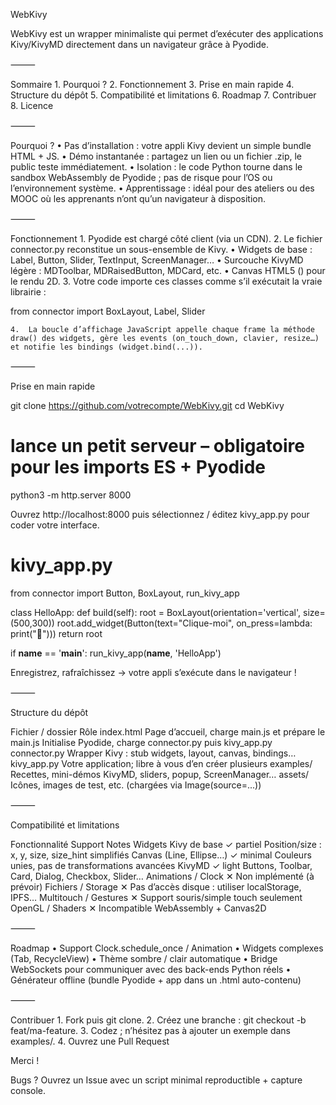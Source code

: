 WebKivy

WebKivy est un wrapper minimaliste qui permet d’exécuter des applications Kivy/KivyMD directement dans un navigateur grâce à Pyodide.

⸻

Sommaire
	1.	Pourquoi ?
	2.	Fonctionnement
	3.	Prise en main rapide
	4.	Structure du dépôt
	5.	Compatibilité et limitations
	6.	Roadmap
	7.	Contribuer
	8.	Licence

⸻

Pourquoi ?
	•	Pas d’installation : votre appli Kivy devient un simple bundle HTML + JS.
	•	Démo instantanée : partagez un lien ou un fichier .zip, le public teste immédiatement.
	•	Isolation : le code Python tourne dans le sandbox WebAssembly de Pyodide ; pas de risque pour l’OS ou l’environnement système.
	•	Apprentissage : idéal pour des ateliers ou des MOOC où les apprenants n’ont qu’un navigateur à disposition.

⸻

Fonctionnement
	1.	Pyodide est chargé côté client (via un CDN).
	2.	Le fichier connector.py reconstitue un sous-ensemble de Kivy.
	•	Widgets de base : Label, Button, Slider, TextInput, ScreenManager…
	•	Surcouche KivyMD légère : MDToolbar, MDRaisedButton, MDCard, etc.
	•	Canvas HTML5 (<canvas id="kivy-canvas">) pour le rendu 2D.
	3.	Votre code importe ces classes comme s’il exécutait la vraie librairie :

from connector import BoxLayout, Label, Slider


	4.	La boucle d’affichage JavaScript appelle chaque frame la méthode draw() des widgets, gère les events (on_touch_down, clavier, resize…) et notifie les bindings (widget.bind(...)).

⸻

Prise en main rapide

git clone https://github.com/votrecompte/WebKivy.git
cd WebKivy
# lance un petit serveur – obligatoire pour les imports ES + Pyodide
python3 -m http.server 8000

Ouvrez http://localhost:8000 puis sélectionnez / éditez kivy_app.py pour coder votre interface.

# kivy_app.py
from connector import Button, BoxLayout, run_kivy_app

class HelloApp:
    def build(self):
        root = BoxLayout(orientation='vertical', size=(500,300))
        root.add_widget(Button(text="Clique-moi", on_press=lambda: print("🎉")))
        return root

if __name__ == '__main__':
    run_kivy_app(__name__, 'HelloApp')

Enregistrez, rafraîchissez → votre appli s’exécute dans le navigateur !

⸻

Structure du dépôt

Fichier / dossier	Rôle
index.html	Page d’accueil, charge main.js et prépare le <canvas>
main.js	Initialise Pyodide, charge connector.py puis kivy_app.py
connector.py	Wrapper Kivy : stub widgets, layout, canvas, bindings…
kivy_app.py	Votre application; libre à vous d’en créer plusieurs
examples/	Recettes, mini-démos KivyMD, sliders, popup, ScreenManager…
assets/	Icônes, images de test, etc. (chargées via Image(source=...))


⸻

Compatibilité et limitations

Fonctionnalité	Support	Notes
Widgets Kivy de base	✓ partiel	Position/size : x, y, size, size_hint simplifiés
Canvas (Line, Ellipse…)	✓ minimal	Couleurs unies, pas de transformations avancées
KivyMD	✓ light	Buttons, Toolbar, Card, Dialog, Checkbox, Slider…
Animations / Clock	✕	Non implémenté (à prévoir)
Fichiers / Storage	✕	Pas d’accès disque : utiliser localStorage, IPFS…
Multitouch / Gestures	✕	Support souris/simple touch seulement
OpenGL / Shaders	✕	Incompatible WebAssembly + Canvas2D


⸻

Roadmap
	•	Support Clock.schedule_once / Animation
	•	Widgets complexes (Tab, RecycleView)
	•	Thème sombre / clair automatique
	•	Bridge WebSockets pour communiquer avec des back-ends Python réels
	•	Générateur offline (bundle Pyodide + app dans un .html auto-contenu)

⸻

Contribuer
	1.	Fork puis git clone.
	2.	Créez une branche : git checkout -b feat/ma-feature.
	3.	Codez ; n’hésitez pas à ajouter un exemple dans examples/.
	4.	Ouvrez une Pull Request
 
 Merci ! 

Bugs ? Ouvrez un Issue avec un script minimal reproductible + capture console.
